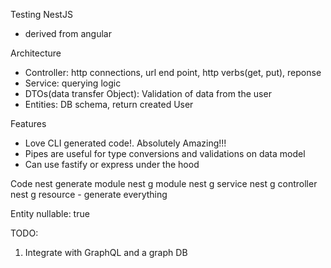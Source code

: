 Testing NestJS

- derived from angular

Architecture

- Controller: http connections, url end point, http verbs(get, put), reponse
- Service: querying logic
- DTOs(data transfer Object): Validation of data from the user
- Entities: DB schema, return created User

Features

- Love CLI generated code!. Absolutely Amazing!!!
- Pipes are useful for type conversions and validations on data model
- Can use fastify or express under the hood

Code
nest generate module <users>
nest g module <users>
nest g service <users>
nest g controller <users>
nest g resource <todos> - generate everything

Entity
nullable: true

TODO:

1. Integrate with GraphQL and a graph DB
